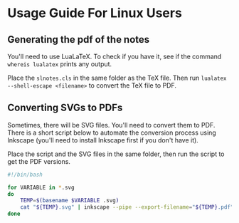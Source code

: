 # Usage Guide For Linux Users

## Generating the pdf of the notes

You'll need to use LuaLaTeX. To check if you have it, see if the command `whereis lualatex` prints any output.

Place the `slnotes.cls` in the same folder as the TeX file. Then run `lualatex --shell-escape <filename>` to convert the TeX file to PDF.

## Converting SVGs to PDFs

Sometimes, there will be SVG files. You'll need to convert them to PDF. There is a short script below to automate the conversion process using Inkscape (you'll need to install Inkscape first if you don't have it). 

Place the script and the SVG files in the same folder, then run the script to get the PDF versions.

```bash
#!/bin/bash

for VARIABLE in *.svg
do
    TEMP=$(basename $VARIABLE .svg)
    cat "${TEMP}.svg" | inkscape --pipe --export-filename="${TEMP}.pdf"
done
```
